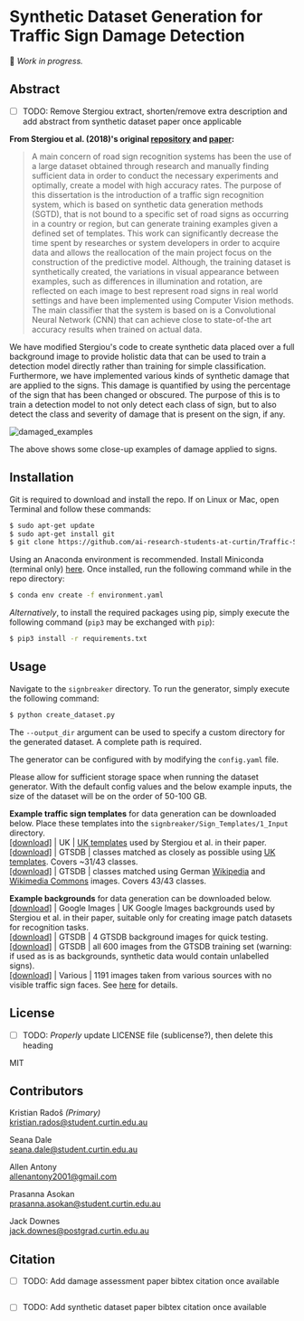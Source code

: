 # Synthetic Dataset Generation for Traffic Sign Damage Detection

🚧 *Work in progress.*

## Abstract
- [ ] TODO: Remove Stergiou extract, shorten/remove extra description and add abstract from synthetic dataset paper once applicable

**From Stergiou et al. (2018)'s original [repository](https://github.com/alexandrosstergiou/Traffic-Sign-Recognition-basd-on-Synthesised-Training-Data) and [paper](https://www.mdpi.com/2504-2289/2/3/19):**
> A main concern of road sign recognition systems has been the use of a large dataset obtained through research and manually finding sufficient data in order to conduct the necessary experiments and optimally, create a model with high accuracy rates. The purpose of this dissertation is the introduction of a traffic sign recognition system, which is based on synthetic data generation methods (SGTD), that is not bound to a specific set of road signs as occurring in a country or region, but can generate training examples given a defined set of templates. This work can significantly decrease the time spent by researches or system developers in order to acquire data and allows the reallocation of the main project focus on the construction of the predictive model. Although, the training dataset is synthetically created, the variations in visual appearance between examples, such as differences in illumination and rotation, are reflected on each image to best represent road signs in real world settings and have been implemented using Computer Vision methods. The main classifier that the system is based on is a Convolutional Neural Network (CNN) that can achieve close to state-of-the art accuracy results when trained on actual data.

We have modified Stergiou's code to create synthetic data placed over a full background image to provide holistic data that can be used to train a detection model directly rather than training for simple classification. Furthermore, we have implemented various kinds of synthetic damage that are applied to the signs. This damage is quantified by using the percentage of the sign that has been changed or obscured. The purpose of this is to train a detection model to not only detect each class of sign, but to also detect the class and severity of damage that is present on the sign, if any.
 
 ![damaged_examples](https://github.com/BunningsWarehouseOfficial/Traffic-Sign-Damage-Detection-using-Synthesised-Training-Data/blob/main/Figures/Damaged_examples.png "Templates")
 
The above shows some close-up examples of damage applied to signs.

## Installation
Git is required to download and install the repo. If on Linux or Mac, open Terminal and follow these commands:
```sh
$ sudo apt-get update
$ sudo apt-get install git
$ git clone https://github.com/ai-research-students-at-curtin/Traffic-Sign-Damage-Detection-using-Synthesised-Training-Data.git
```

Using an Anaconda environment is recommended. Install Miniconda (terminal only) [here](https://docs.conda.io/en/latest/miniconda.html). Once installed, run the following command while in the repo directory:
```sh
$ conda env create -f environment.yaml
```

*Alternatively*, to install the required packages using pip, simply execute the following command (`pip3` may be exchanged with `pip`):
```sh
$ pip3 install -r requirements.txt
```

[comment]: <> (Note that the synthetic dataset SGTSD will need aprox. 10GB and the sample set used for training will be close to 1GB.)


## Usage
Navigate to the `signbreaker` directory. To run the generator, simply execute the following command:
```sh
$ python create_dataset.py
```
The `--output_dir` argument can be used to specify a custom directory for the generated dataset. A complete path is required.

The generator can be configured with by modifying the `config.yaml` file.

Please allow for sufficient storage space when running the dataset generator. With the default config values and the below example inputs, the size of the dataset will be on the order of 50-100 GB.

**Example traffic sign templates** for data generation can be downloaded below. Place these templates into the `signbreaker/Sign_Templates/1_Input` directory. \
[[download]](https://drive.google.com/file/d/1dALYTwtGMGrEXROh8KWBdLzH2_1Jxzmu/view?usp=sharing) | UK | [UK templates](https://www.gov.uk/guidance/traffic-sign-images)  used by Stergiou et al. in their paper. \
[[download]](https://drive.google.com/file/d/19_muDfADDh83zwIndZE3bsfbFh9KrGKD/view?usp=sharing) | GTSDB | classes matched as closely as possible using [UK templates](https://www.gov.uk/guidance/traffic-sign-images). Covers ~31/43 classes. \
[[download]](https://drive.google.com/file/d/1kMAPRSOs9RqAtQu6-fUEn1fqkazIC3Kt/view?usp=sharing) | GTSDB | classes matched using German [Wikipedia](https://en.wikipedia.org/wiki/Road_signs_in_Germany) and [Wikimedia Commons](https://commons.wikimedia.org/wiki/Historic_road_signs_in_Germany#1992%E2%80%932013) images. Covers 43/43 classes.

**Example backgrounds** for data generation can be downloaded below. \
[[download]](https://drive.google.com/file/d/1LvKXLakMttnXL7w4R3dl-dgmkv59cpQK/view?usp=sharing) | Google Images | UK Google Images backgrounds used by Stergiou et al. in their paper, suitable only for creating image patch datasets for recognition tasks. \
[[download]](https://drive.google.com/file/d/1WCfWVruL0_WxnMaYJ-qzQD0cnFO478fh/view?usp=sharing) | GTSDB | 4 GTSDB background images for quick testing. \
[[download]](https://drive.google.com/file/d/1dWkyX9-lGEE59odbthu3zFdZT9ksQ2nS/view?usp=sharing) | GTSDB | all 600 images from the GTSDB training set (warning: if used as is as backgrounds, synthetic data would contain unlabelled signs). \
[[download]](https://drive.google.com/file/d/1navoOiHRhYhrIGgogp1TMoEg3QczvN85/view?usp=sharing) | Various | 1191 images taken from various sources with no visible traffic sign faces. See [here](https://github.com/dsphamgithub/tsda#synthetic-dataset-generation-code) for details.

## License
- [ ] TODO: *Properly* update LICENSE file (sublicense?), then delete this heading

MIT

## Contributors
Kristian Radoš *(Primary)* \
kristian.rados@student.curtin.edu.au

Seana Dale \
seana.dale@student.curtin.edu.au

Allen Antony \
allenantony2001@gmail.com

Prasanna Asokan \
prasanna.asokan@student.curtin.edu.au

Jack Downes \
jack.downes@postgrad.curtin.edu.au

## Citation
- [ ] TODO: Add damage assessment paper bibtex citation once available
```
```
- [ ] TODO: Add synthetic dataset paper bibtex citation once available
```
```
